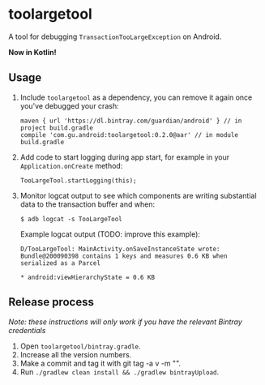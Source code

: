 # toolargetool

A tool for debugging `TransactionTooLargeException` on Android.

**Now in Kotlin!**

## Usage

1. Include `toolargetool` as a dependency, you can remove it again once you've debugged your crash:

       maven { url 'https://dl.bintray.com/guardian/android' } // in project build.gradle
       compile 'com.gu.android:toolargetool:0.2.0@aar' // in module build.gradle

2. Add code to start logging during app start, for example in your `Application.onCreate` method:

       TooLargeTool.startLogging(this);

3. Monitor logcat output to see which components are writing substantial data to the transaction
   buffer and when:

       $ adb logcat -s TooLargeTool

   Example logcat output (TODO: improve this example):

       D/TooLargeTool: MainActivity.onSaveInstanceState wrote: Bundle@200090398 contains 1 keys and measures 0.6 KB when serialized as a Parcel
                                                                               * android:viewHierarchyState = 0.6 KB

## Release process

_Note: these instructions will only work if you have the relevant Bintray credentials_

1. Open `toolargetool/bintray.gradle`.
2. Increase all the version numbers.
3. Make a commit and tag it with git tag -a v<version number> -m "<message>".
4. Run `./gradlew clean install && ./gradlew bintrayUpload`.
